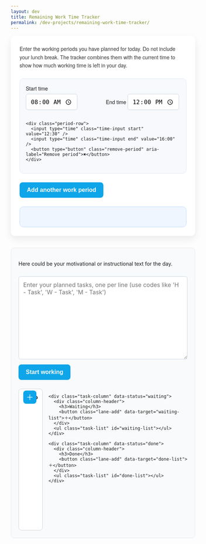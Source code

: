 ```yaml
---
layout: dev
title: Remaining Work Time Tracker
permalink: /dev-projects/remaining-work-time-tracker/
---
```


<div class="workday-tracker">
  <p>
    Enter the working periods you have planned for today. Do not include your lunch break.
    The tracker combines them with the current time to show how much working time is left in your day.
  </p>

  <div id="workday-periods" class="workday-periods" aria-live="polite">
    <div class="period-row">
      <label>
        Start time
        <input type="time" class="time-input start" value="08:00" />
      </label>
      <label>
        End time
        <input type="time" class="time-input end" value="12:00" />
      </label>
    </div>

    <div class="period-row">
      <input type="time" class="time-input start" value="12:30" />
      <input type="time" class="time-input end" value="16:00" />
      <button type="button" class="remove-period" aria-label="Remove period">✖</button>
    </div>
  </div>

  <button type="button" class="add-period" id="add-period">Add another work period</button>

  <div class="workday-summary">
    <p id="current-time" class="current-time"></p>
    <p id="remaining-time" class="remaining-time"></p>
  </div>
</div>

<!-- ===== Task Planning Section ===== -->
<div class="task-section">
  <p id="task-intro">Here could be your motivational or instructional text for the day.</p>

  <textarea
    id="task-input"
    placeholder="Enter your planned tasks, one per line (use codes like 'H - Task', 'W - Task', 'M - Task')"
    rows="10"
  ></textarea>
  <button id="start-working">Start working</button>

  <div id="task-board" class="hidden">
    <div class="task-column" data-status="todo">
      <div class="column-header">
        <h3>Todo</h3>
        <button class="lane-add" data-target="todo-list">＋</button>
      </div>
      <ul class="task-list" id="todo-list"></ul>
    </div>

    <div class="task-column" data-status="waiting">
      <div class="column-header">
        <h3>Waiting</h3>
        <button class="lane-add" data-target="waiting-list">＋</button>
      </div>
      <ul class="task-list" id="waiting-list"></ul>
    </div>

    <div class="task-column" data-status="done">
      <div class="column-header">
        <h3>Done</h3>
        <button class="lane-add" data-target="done-list">＋</button>
      </div>
      <ul class="task-list" id="done-list"></ul>
    </div>
  </div>

  <div id="day-controls" class="hidden">
    <button id="new-day" class="new-day-btn">Start a new day</button>
  </div>
</div>

<style>
/* ===== General Tracker Styling ===== */
.workday-tracker {
  max-width: 920px;
  margin: 0 auto;
  padding: 1.5rem;
  background: #ffffff;
  border-radius: 12px;
  box-shadow: 0 8px 20px rgba(0, 0, 0, 0.08);
  font-family: "Helvetica Neue", Arial, sans-serif;
}

.workday-tracker p {
  margin-top: 0;
  color: #333;
  line-height: 1.6;
}

.workday-periods {
  background: #f7f9fc;
  border-radius: 10px;
  border: 1px solid #e3e8f0;
  padding: 1rem;
  margin: 1.5rem 0;
  display: flex;
  flex-direction: column;
  gap: 1rem;
}

.period-row {
  display: grid;
  grid-template-columns: 1fr 1fr auto;
  gap: 1rem;
  align-items: end;
}

.period-row:first-child {
  grid-template-columns: 1fr 1fr;
}

.time-input {
  margin-top: 0.35rem;
  padding: 0.6rem 0.75rem;
  font-size: 1rem;
  border-radius: 6px;
  border: 1px solid #cbd5e1;
  background-color: #fff;
}

.time-input:focus {
  outline: none;
  border-color: #0ea5e9;
  box-shadow: 0 0 0 3px rgba(14, 165, 233, 0.25);
}

.add-period,
#start-working,
.new-day-btn {
  background-color: #0ea5e9;
  color: #fff;
  border: none;
  padding: 0.75rem 1.25rem;
  border-radius: 8px;
  font-size: 1rem;
  font-weight: 600;
  cursor: pointer;
  transition: background-color 0.2s ease, transform 0.2s ease;
}

.add-period:hover,
#start-working:hover,
.new-day-btn:hover {
  background-color: #0284c7;
  transform: translateY(-1px);
}

.remove-period {
  background: #ef4444;
  color: #fff;
  border: none;
  border-radius: 6px;
  font-size: 1rem;
  padding: 0.4rem 0.7rem;
  cursor: pointer;
}

.workday-summary {
  margin-top: 1.5rem;
  background: #eff6ff;
  padding: 1rem 1.25rem;
  border-radius: 10px;
  border: 1px solid #bfdbfe;
}

.remaining-time {
  font-size: 1.35rem;
  font-weight: 700;
  color: #1d4ed8;
}

.current-time {
  font-weight: 600;
  color: #1f2937;
}

/* ===== Task Section ===== */
.task-section {
  max-width: 920px;
  margin: 2rem auto 3rem;
  background: #f9fafb;
  padding: 1.25rem;
  border-radius: 10px;
  border: 1px solid #e2e8f0;
}

#task-input {
  width: 100%;
  font-size: 1rem;
  padding: 0.75rem;
  border-radius: 6px;
  border: 1px solid #cbd5e1;
  margin-top: 0.75rem;
  font-family: inherit;
  resize: vertical;
}

.hidden {
  display: none;
}

#task-board {
  display: flex;
  gap: 1rem;
  margin-top: 1.5rem;
}

.task-column {
  flex: 1;
  background: #ffffff;
  border: 1px solid #d1d5db;
  border-radius: 8px;
  padding: 0.75rem;
  display: flex;
  flex-direction: column;
  min-height: 360px;
}

.column-header {
  position: relative;
  display: flex;
  align-items: center;
  justify-content: center;
  margin-bottom: 0.5rem;
}

.column-header h3 {
  margin: 0;
  color: #1f2937;
}

.lane-add {
  position: absolute;
  right: 0.25rem;
  top: 50%;
  transform: translateY(-50%);
  border: none;
  background: #0ea5e9;
  color: #fff;
  font-size: 1.25rem;
  width: 36px;
  height: 36px;
  border-radius: 8px;
  cursor: pointer;
}

.task-list {
  flex-grow: 1;
  list-style: none;
  margin: 0;
  padding: 0.5rem;
  min-height: 290px;
}

.task-item {
  background: #eff6ff;
  margin-bottom: 0.5rem;
  padding: 0.6rem;
  border-radius: 6px;
  cursor: grab;
  border: 1px solid #bfdbfe;
  display: flex;
  align-items: center;
  gap: 0.5rem;
}

.task-item.dragging {
  opacity: 0.5;
}

.task-popup {
  position: fixed;
  top: 50%;
  left: 50%;
  transform: translate(-50%, -50%);
  background: white;
  border-radius: 12px;
  box-shadow: 0 10px 30px rgba(0, 0, 0, 0.2);
  padding: 1rem 1.25rem;
  z-index: 1000;
  width: min(92vw, 420px);
}

.task-popup h4 {
  margin-top: 0;
}

.color-swatch {
  width: 28px;
  height: 28px;
  border-radius: 50%;
  cursor: pointer;
  border: 2px solid #e5e7eb;
  transition: transform 0.15s ease;
}

.color-swatch:hover {
  transform: scale(1.1);
}

.icon-picker span {
  cursor: pointer;
  font-size: 1.25rem;
  margin-right: 0.4rem;
  transition: transform 0.1s ease;
}

.icon-picker span:hover {
  transform: scale(1.2);
}

.popup-actions {
  margin-top: 0.8rem;
  text-align: right;
}

.popup-actions button {
  border: none;
  border-radius: 6px;
  padding: 0.45rem 0.8rem;
  cursor: pointer;
  margin-left: 0.5rem;
}

.popup-actions .apply {
  background: #16a34a;
  color: #fff;
}

.popup-actions .close {
  background: #e5e7eb;
  color: #374151;
}

/* color palette */
.color-default { background: #eff6ff; }
.color-red     { background: #fecaca; }
.color-green   { background: #bbf7d0; }
.color-orange  { background: #fed7aa; }
.color-yellow  { background: #fef08a; }
.color-purple  { background: #e9d5ff; }
.color-pink    { background: #fbcfe8; }

.color-red:hover { background: #fca5a5; }
.color-green:hover { background: #86efac; }
.color-orange:hover { background: #fdba74; }
.color-yellow:hover { background: #fde047; }
.color-purple:hover { background: #c084fc; }
.color-pink:hover { background: #f472b6; }

.new-day-btn {
  margin-top: 1rem;
}
</style>

<script>
/* ========== Workday timer logic (same as before) ========== */
(function () {
  const periodsContainer = document.getElementById("workday-periods");
  const addButton = document.getElementById("add-period");
  const currentTimeEl = document.getElementById("current-time");
  const remainingEl = document.getElementById("remaining-time");

  function parseTime(input) {
    const [h, m] = input.value.split(":").map(Number);
    return h * 60 + m;
  }

  function minutesToDuration(mins) {
    const h = Math.floor(mins / 60), m = mins % 60;
    return (h ? h + "h " : "") + (m ? m + "min" : "");
  }

  function update() {
    const now = new Date();
    const nowMin = now.getHours() * 60 + now.getMinutes();
    currentTimeEl.textContent = now.toLocaleTimeString([], { hour: "2-digit", minute: "2-digit" });

    let lastEnd = 0, remaining = 0;
    periodsContainer.querySelectorAll(".period-row").forEach(row => {
      const start = parseTime(row.querySelector(".start"));
      const end = parseTime(row.querySelector(".end"));
      if (end > lastEnd) lastEnd = end;
      if (nowMin < end && nowMin >= start) remaining += end - nowMin;
      else if (nowMin < start) remaining += end - start;
    });

    if (remaining <= 0) {
      remainingEl.innerHTML = "Your workday is complete. Great job!";
      if (nowMin > lastEnd) {
        const ot = nowMin - lastEnd;
        remainingEl.innerHTML += `<p style='color:red;font-weight:bold'>Overtime: ${minutesToDuration(ot)}</p>`;
      }
    } else remainingEl.textContent = "Time remaining today: " + minutesToDuration(remaining);
  }
  addButton.onclick = () => {
    const div = document.createElement("div");
    div.className = "period-row";
    div.innerHTML = `<input type="time" class="time-input start"/> <input type="time" class="time-input end"/> <button class="remove-period">✖</button>`;
    div.querySelector(".remove-period").onclick = () => div.remove();
    periodsContainer.appendChild(div);
  };
  setInterval(update, 60000);
  update();
})();

/* ========== Task planner ========== */
(function () {
  const startBtn = document.getElementById("start-working");
  const taskInput = document.getElementById("task-input");
  const board = document.getElementById("task-board");
  const dayControls = document.getElementById("day-controls");
  const newDayBtn = document.getElementById("new-day");
  const laneAddBtns = document.querySelectorAll(".lane-add");

  const ICONS = { H: "🏠", W: "💼", M: "📅" };

  function parseTask(text) {
    const match = text.match(/^\s*([HWM])\s*-\s*(.+)$/i);
    if (match) return { icon: ICONS[match[1].toUpperCase()], label: match[2].trim() };
    return { icon: "💼", label: text.trim() || "Untitled" }; // default work icon
  }

  function buildTask(obj, color = "#eff6ff") {
    const li = document.createElement("li");
    li.className = "task-item";
    li.draggable = true;
    li.style.background = color;
    li.innerHTML = `<span class="icon">${obj.icon}</span><span class="label">${obj.label}</span>`;
    addInteractivity(li);
    return li;
  }

  function openTaskPopup(targetListId, existingTask = null) {
    const currentColor = existingTask ? existingTask.style.backgroundColor : "#eff6ff";
    const labelText = existingTask ? existingTask.querySelector(".label").textContent : "";
    const currentIcon = existingTask ? existingTask.querySelector(".icon").textContent : "💼";

    const popup = document.createElement("div");
    popup.className = "task-popup";
    popup.innerHTML = `
      <h4>${existingTask ? "Edit task" : "Add new task"}</h4>
      <div class="popup-row">
        <input type="text" id="task-name" value="${labelText}" placeholder="Task name"/>
      </div>
      <div class="popup-row icon-picker">
        ${Object.values(ICONS).map(i => `<span>${i}</span>`).join("")}
      </div>
      <div class="popup-row color-picker">
        ${["default","red","green","orange","yellow","purple","pink"].map(c=>`<div class="color-swatch color-${c}" data-color="${c}"></div>`).join("")}
      </div>
      <div class="popup-actions">
        <button class="apply">Apply</button>
        <button class="close">Close</button>
      </div>
    `;
    document.body.appendChild(popup);

    let selectedIcon = currentIcon;
    let selectedColor = currentColor;

    popup.querySelectorAll(".icon-picker span").forEach(s => {
      s.onclick = () => { selectedIcon = s.textContent; };
    });

    popup.querySelectorAll(".color-swatch").forEach(sw => {
      sw.onclick = () => {
        popup.querySelectorAll(".color-swatch").forEach(x => x.style.outline = "none");
        sw.style.outline = "3px solid #0ea5e9";
        selectedColor = window.getComputedStyle(sw).backgroundColor;
      };
    });

    popup.querySelector(".apply").onclick = () => {
      const name = popup.querySelector("#task-name").value.trim() || "Untitled task";
      if (existingTask) {
        existingTask.querySelector(".label").textContent = name;
        existingTask.querySelector(".icon").textContent = selectedIcon;
        existingTask.style.background = selectedColor;
      } else {
        const newTask = buildTask({ icon: selectedIcon, label: name }, selectedColor);
        document.getElementById(targetListId).appendChild(newTask);
      }
      popup.remove();
    };
    popup.querySelector(".close").onclick = () => popup.remove();
  }

  function addInteractivity(task) {
    task.addEventListener("click", e => {
      if (!task.classList.contains("dragging")) openTaskPopup(task.closest(".task-list").id, task);
    });
    task.addEventListener("dragstart", e => {
      task.classList.add("dragging");
      e.dataTransfer.setData("text/plain", "");
    });
    task.addEventListener("dragend", e => task.classList.remove("dragging"));
  }

  document.querySelectorAll(".task-list").forEach(list => {
    list.addEventListener("dragover", e => {
      e.preventDefault();
      const dragging = document.querySelector(".dragging");
    if (!dragging) return;
    const after = getDragAfterElement(list, e.clientY);
    if (after == null) {
      list.appendChild(dragging);
    } else {
      list.insertBefore(dragging, after);
    }
  });
});

function getDragAfterElement(container, y) {
  const els = [...container.querySelectorAll(".task-item:not(.dragging)")];
  return els.reduce(
    (closest, child) => {
      const box = child.getBoundingClientRect();
      const offset = y - box.top - box.height / 2;
      if (offset < 0 && offset > closest.offset) {
        return { offset, element: child };
      }
      return closest;
    },
    { offset: Number.NEGATIVE_INFINITY, element: null }
  ).element;
}

/* ---------- Start Working: parse textarea with codes + default icon ---------- */
startBtn.addEventListener("click", () => {
  const raw = taskInput.value
    .split("\n")
    .map((t) => t.trim())
    .filter(Boolean);

  if (raw.length === 0) {
    alert("Please enter at least one task.");
    return;
  }

  const todo = document.getElementById("todo-list");
  todo.innerHTML = "";

  raw.forEach((line) => {
    // Accept H/W/M codes; default to 💼 if none
    const match = line.match(/^\s*([HWM])\s*-\s*(.+)$/i);
    let icon = "💼";
    let label = line;
    if (match) {
      const code = match[1].toUpperCase();
      label = match[2].trim();
      icon = { H: "🏠", W: "💼", M: "📅" }[code] || "💼";
    }
    const li = buildTask({ icon, label }); // default color #eff6ff inside buildTask
    todo.appendChild(li);
  });

  // show board & controls, hide input
  taskInput.classList.add("hidden");
  startBtn.classList.add("hidden");
  board.classList.remove("hidden");
  dayControls.classList.remove("hidden");
});

/* ---------- Lane “+” buttons: open same popup to add a task ---------- */
laneAddBtns.forEach((btn) => {
  btn.addEventListener("click", () => {
    const targetId = btn.getAttribute("data-target");
    openTaskPopup(targetId, null);
  });
});

/* ---------- Start a new day (no reload): clear & hide board, show textarea ---------- */
newDayBtn.addEventListener("click", () => {
  ["todo-list", "waiting-list", "done-list"].forEach((id) => {
    document.getElementById(id).innerHTML = "";
  });
  board.classList.add("hidden");
  dayControls.classList.add("hidden");
  taskInput.value = "";
  taskInput.classList.remove("hidden");
  startBtn.classList.remove("hidden");
});

/* ---------- Helpers used earlier ---------- */
function buildTask(obj, color = "#eff6ff") {
  const li = document.createElement("li");
  li.className = "task-item";
  li.draggable = true;
  li.style.background = color;
  li.innerHTML = `<span class="icon">${obj.icon}</span><span class="label">${obj.label}</span>`;
  addInteractivity(li);
  return li;
}

function addInteractivity(task) {
  task.addEventListener("click", () => {
    if (!task.classList.contains("dragging")) {
      openTaskPopup(task.closest(".task-list").id, task);
    }
  });
  task.addEventListener("dragstart", (e) => {
    task.classList.add("dragging");
    e.dataTransfer.setData("text/plain", "");
  });
  task.addEventListener("dragend", () => {
    task.classList.remove("dragging");
  });
}

function openTaskPopup(targetListId, existingTask = null) {
  const labelText = existingTask ? existingTask.querySelector(".label").textContent : "";
  const currentIcon = existingTask ? existingTask.querySelector(".icon").textContent : "💼";
  const currentColor = existingTask
    ? window.getComputedStyle(existingTask).backgroundColor
    : "#eff6ff";

  const popup = document.createElement("div");
  popup.className = "task-popup";
  popup.innerHTML = `
    <h4>${existingTask ? "Edit task" : "Add new task"}</h4>
    <div class="popup-row">
      <input type="text" id="task-name" value="${escapeHtml(labelText)}" placeholder="Task name"/>
    </div>
    <div class="popup-row">
      <div class="icon-picker" aria-label="Choose an icon">
        <span title="Home">🏠</span>
        <span title="Work">💼</span>
        <span title="Meeting">📅</span>
      </div>
    </div>
    <div class="popup-row" aria-label="Choose a color">
      <div class="color-swatch color-default" data-color="#eff6ff" title="Default"></div>
      <div class="color-swatch color-red"     data-color="#fecaca" title="Red"></div>
      <div class="color-swatch color-green"   data-color="#bbf7d0" title="Green"></div>
      <div class="color-swatch color-orange"  data-color="#fed7aa" title="Orange"></div>
      <div class="color-swatch color-yellow"  data-color="#fef08a" title="Yellow"></div>
      <div class="color-swatch color-purple"  data-color="#e9d5ff" title="Purple"></div>
      <div class="color-swatch color-pink"    data-color="#fbcfe8" title="Pink"></div>
    </div>
    <div class="popup-actions">
      <button class="apply">Apply</button>
      <button class="close">Close</button>
    </div>
  `;
  document.body.appendChild(popup);

  // selection state
  let selectedIcon = currentIcon || "💼";
  let selectedColor = currentColor || "#eff6ff";

  // highlight current color swatch
  const swatches = popup.querySelectorAll(".color-swatch");
  swatches.forEach((sw) => {
    const c = sw.getAttribute("data-color");
    if (colorsEqual(c, selectedColor)) sw.style.outline = "3px solid #0ea5e9";
    sw.onclick = () => {
      swatches.forEach((x) => (x.style.outline = "none"));
      sw.style.outline = "3px solid #0ea5e9";
      selectedColor = c;
    };
  });

  // icon picking
  popup.querySelectorAll(".icon-picker span").forEach((span) => {
    if (span.textContent === selectedIcon) span.style.outline = "2px solid #0ea5e9";
    span.onclick = () => {
      popup.querySelectorAll(".icon-picker span").forEach((s) => (s.style.outline = "none"));
      span.style.outline = "2px solid #0ea5e9";
      selectedIcon = span.textContent;
    };
  });

  // apply / close
  popup.querySelector(".apply").onclick = () => {
    const name = popup.querySelector("#task-name").value.trim() || "Untitled task";
    if (existingTask) {
      existingTask.querySelector(".label").textContent = name;
      existingTask.querySelector(".icon").textContent = selectedIcon;
      existingTask.style.background = selectedColor;
    } else {
      const task = buildTask({ icon: selectedIcon, label: name }, selectedColor);
      document.getElementById(targetListId).appendChild(task);
    }
    popup.remove();
  };
  popup.querySelector(".close").onclick = () => popup.remove();
}

/* small helpers */
function escapeHtml(str) {
  return str.replace(/[&<>"']/g, (ch) => ({ "&":"&amp;", "<":"&lt;", ">":"&gt;", '"':"&quot;", "'":"&#39;" }[ch]));
}
function colorsEqual(a, b) {
  // compare hex or rgb strings by drawing to a dummy element and reading computed color
  const el = document.createElement("div");
  el.style.color = a;
  document.body.appendChild(el);
  const ca = getComputedStyle(el).color;
  el.style.color = b;
  const cb = getComputedStyle(el).color;
  document.body.removeChild(el);
  return ca === cb;
}
})();
</script>

